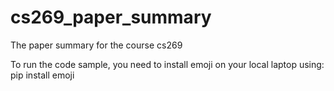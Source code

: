 # cs269_paper_summary
The paper summary for the course cs269


To run the code sample, you need to install emoji on your local laptop using:
pip install emoji 
